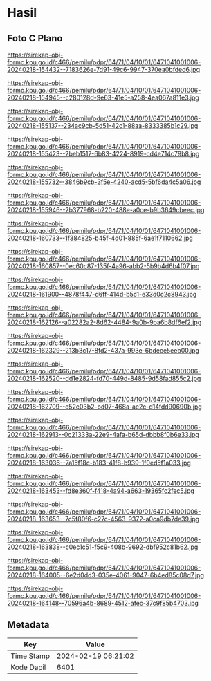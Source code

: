 # Hasil

## Foto C Plano

https://sirekap-obj-formc.kpu.go.id/c466/pemilu/pdpr/64/71/04/10/01/6471041001006-20240218-154432--7183626e-7d91-49c6-9947-370ea0bfded6.jpg

https://sirekap-obj-formc.kpu.go.id/c466/pemilu/pdpr/64/71/04/10/01/6471041001006-20240218-154945--c280128d-9e63-41e5-a258-4ea067a811e3.jpg

https://sirekap-obj-formc.kpu.go.id/c466/pemilu/pdpr/64/71/04/10/01/6471041001006-20240218-155137--234ac9cb-5d51-42c1-88aa-8333385b1c29.jpg

https://sirekap-obj-formc.kpu.go.id/c466/pemilu/pdpr/64/71/04/10/01/6471041001006-20240218-155423--2beb1517-6b83-4224-8919-cd4e714c79b8.jpg

https://sirekap-obj-formc.kpu.go.id/c466/pemilu/pdpr/64/71/04/10/01/6471041001006-20240218-155732--3846b9cb-3f5e-4240-acd5-5bf6da4c5a06.jpg

https://sirekap-obj-formc.kpu.go.id/c466/pemilu/pdpr/64/71/04/10/01/6471041001006-20240218-155946--2b377968-b220-488e-a0ce-b9b3649cbeec.jpg

https://sirekap-obj-formc.kpu.go.id/c466/pemilu/pdpr/64/71/04/10/01/6471041001006-20240218-160733--1f384825-b45f-4d01-885f-6ae1f7110662.jpg

https://sirekap-obj-formc.kpu.go.id/c466/pemilu/pdpr/64/71/04/10/01/6471041001006-20240218-160857--0ec60c87-135f-4a96-abb2-5b9b4d6b4f07.jpg

https://sirekap-obj-formc.kpu.go.id/c466/pemilu/pdpr/64/71/04/10/01/6471041001006-20240218-161900--4878f447-d6ff-414d-b5c1-e33d0c2c8943.jpg

https://sirekap-obj-formc.kpu.go.id/c466/pemilu/pdpr/64/71/04/10/01/6471041001006-20240218-162126--a02282a2-8d62-4484-9a0b-9ba6b8df6ef2.jpg

https://sirekap-obj-formc.kpu.go.id/c466/pemilu/pdpr/64/71/04/10/01/6471041001006-20240218-162329--213b3c17-8fd2-437a-993e-6bdece5eeb00.jpg

https://sirekap-obj-formc.kpu.go.id/c466/pemilu/pdpr/64/71/04/10/01/6471041001006-20240218-162520--dd1e2824-fd70-449d-8485-9d58fad855c2.jpg

https://sirekap-obj-formc.kpu.go.id/c466/pemilu/pdpr/64/71/04/10/01/6471041001006-20240218-162709--e52c03b2-bd07-468a-ae2c-d14fdd90690b.jpg

https://sirekap-obj-formc.kpu.go.id/c466/pemilu/pdpr/64/71/04/10/01/6471041001006-20240218-162913--0c21333a-22e9-4afa-b65d-dbbb8f0b6e33.jpg

https://sirekap-obj-formc.kpu.go.id/c466/pemilu/pdpr/64/71/04/10/01/6471041001006-20240218-163036--7a15f18c-b183-41f8-b939-1f0ed5f1a033.jpg

https://sirekap-obj-formc.kpu.go.id/c466/pemilu/pdpr/64/71/04/10/01/6471041001006-20240218-163453--fd8e360f-f418-4a94-a663-19365fc2fec5.jpg

https://sirekap-obj-formc.kpu.go.id/c466/pemilu/pdpr/64/71/04/10/01/6471041001006-20240218-163653--7c5f80f6-c27c-4563-9372-a0ca9db7de39.jpg

https://sirekap-obj-formc.kpu.go.id/c466/pemilu/pdpr/64/71/04/10/01/6471041001006-20240218-163838--c0ec1c51-f5c9-408b-9692-dbf952c81b62.jpg

https://sirekap-obj-formc.kpu.go.id/c466/pemilu/pdpr/64/71/04/10/01/6471041001006-20240218-164005--6e2d0dd3-035e-4061-9047-6b4ed85c08d7.jpg

https://sirekap-obj-formc.kpu.go.id/c466/pemilu/pdpr/64/71/04/10/01/6471041001006-20240218-164148--70596a4b-8689-4512-afec-37c9f85b4703.jpg


## Metadata

| Key        | Value               |
| ---------- | ------------------- |
| Time Stamp | 2024-02-19 06:21:02 |
| Kode Dapil | 6401                |



